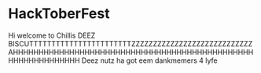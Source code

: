 # HackToberFest
Hi welcome to Chillis
DEEZ BISCUTTTTTTTTTTTTTTTTTTTTTTTZZZZZZZZZZZZZZZZZZZZZZZZZZZZ AHHHHHHHHHHHHHHHHHHHHHHHHHHHHHHHHHHHHHHHHHHHHHHHHHHHHHHHHHHHHH
Deez nutz ha got eem
dankmemers 4 lyfe
